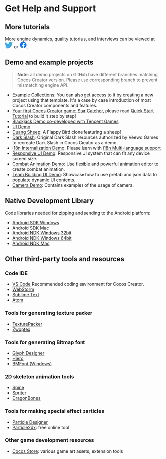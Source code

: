# Get Help and Support

## More tutorials

More engine dynamics, quality tutorials, and interviews can be viewed at [![twitter](support/twitter.png)](https://twitter.com/cocos2dx) or [![facebook](support/facebook.png)](https://www.facebook.com/cocos2dx/).

## Demo and example projects

> **Note**: all demo projects on GitHub have different branches matching Cocos Creator version. Please use corresponding branch to prevent mismatching engine API.

- [Example Collections](https://github.com/cocos-creator/example-cases): You can also get access to it by creating a new project using that template. It's a case by case introduction of most Cocos Creator components and features.
- [Your first Cocos Creator game: Star Catcher](https://github.com/cocos-creator/tutorial-first-game), please read [Quick Start Tutorial](quick-start.md) to build it step by step!
- [Blackjack Demo co-developed with Tencent Games](https://github.com/cocos-creator/tutorial-blackjack)
- [UI Demo](https://github.com/cocos-creator/demo-ui)
- [Duang Sheep](https://github.com/cocos-creator/tutorial-duang-sheep): A Flappy Bird clone featuring a sheep!
- [Dark Slash](https://github.com/cocos-creator/tutorial-dark-slash): Original Dark Slash resources authorized by Veewo Games to recreate Dark Slash in Cocos Creator as a demo.
- [i18n Internalization Demo](https://github.com/nantas/demo-i18n): Please learn with [i18n Multi-language support](../advanced-topics/i18n.md)
- [Responsive UI Demo](https://github.com/cocos-creator/demo-responsive-ui): Responsive UI system that can fit any device screen size.
- [Combat Animation Demo](https://github.com/cocos-creator/demo-combat-animation): Use flexible and powerful animation editor to create combat animation.
- [Team Building UI Demo](https://github.com/cocos-creator/demo-team-build-ui): Showcase how to use prefab and json data to populate dynamic UI contents.
- [Camera Demo](https://github.com/cocos-creator/demo-camera): Contains examples of the usage of camera.

## Native Development Library

Code libraries needed for zipping and sending to the Android platform:

- [Android SDK Windows](http://cocostudio.download.appget.cn/Cocos/CocosStore/Android-SDK-Windows.zip)
- [Android SDK Mac](http://cocostudio.download.appget.cn/Cocos/CocosStore/android22-sdk-macosx.zip)
- [Android NDK Windows 32bit](http://cocostudio.download.appget.cn/Cocos/CocosStore/android-ndk-r10d-windows-x86.zip)
- [Android NDK Windows 64bit](http://cocostudio.download.appget.cn/Cocos/CocosStore/android-ndk-r10e-Windows.zip)
- [Android NDK Mac](http://cocostudio.download.appget.cn/Cocos/CocosStore/android-ndk-r10e-macosx.zip)

## Other third-party tools and resources

### Code IDE

- [VS Code](https://code.visualstudio.com/) Recommended coding environment for Cocos Creator.
- [WebStorm](https://www.jetbrains.com/webstorm/)
- [Sublime Text](http://www.sublimetext.com/)
- [Atom](https://atom.io/)

### Tools for generating texture packer

- [TexturePacker](https://www.codeandweb.com/texturepacker)
- [Zwoptex](https://zwopple.com/zwoptex/)

### Tools for generating Bitmap font

- [Glyph Designer](https://71squared.com/glyphdesigner)
- [Hiero](https://github.com/libgdx/libgdx/wiki/Hiero)
- [BMFont (Windows)](http://www.angelcode.com/products/bmfont/)

### 2D skeleton animation tools

- [Spine](http://www.esotericsoftware.com)
- [Spriter](http://brashmonkey.com/spriter.htm)
- [DragonBones](http://dragonbones.github.io/)

### Tools for making special effect particles

- [Particle Designer](http://particledesigner.71squared.com/)
- [Particle2dx](http://www.effecthub.com/particle2dx): free online tool

### Other game development resources

- [Cocos Store](https://store.cocos.com/): various game art assets, extension tools
